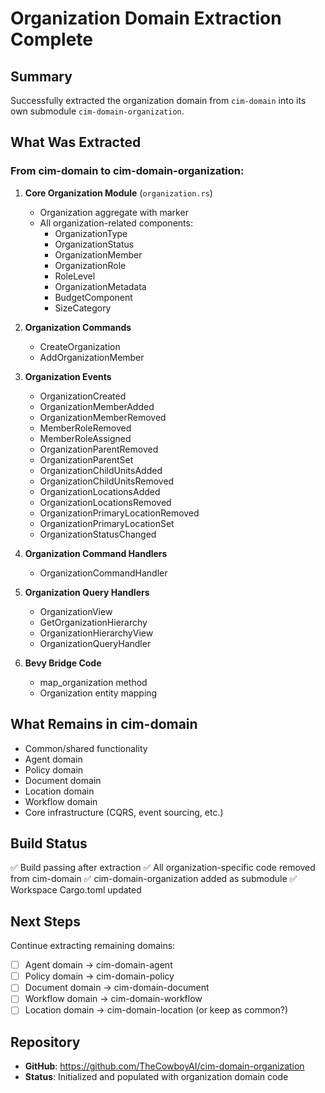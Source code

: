# Organization Domain Extraction Complete

## Summary

Successfully extracted the organization domain from `cim-domain` into its own submodule `cim-domain-organization`.

## What Was Extracted

### From cim-domain to cim-domain-organization:

1. **Core Organization Module** (`organization.rs`)
   - Organization aggregate with marker
   - All organization-related components:
     - OrganizationType
     - OrganizationStatus
     - OrganizationMember
     - OrganizationRole
     - RoleLevel
     - OrganizationMetadata
     - BudgetComponent
     - SizeCategory

2. **Organization Commands**
   - CreateOrganization
   - AddOrganizationMember

3. **Organization Events**
   - OrganizationCreated
   - OrganizationMemberAdded
   - OrganizationMemberRemoved
   - MemberRoleRemoved
   - MemberRoleAssigned
   - OrganizationParentRemoved
   - OrganizationParentSet
   - OrganizationChildUnitsAdded
   - OrganizationChildUnitsRemoved
   - OrganizationLocationsAdded
   - OrganizationLocationsRemoved
   - OrganizationPrimaryLocationRemoved
   - OrganizationPrimaryLocationSet
   - OrganizationStatusChanged

4. **Organization Command Handlers**
   - OrganizationCommandHandler

5. **Organization Query Handlers**
   - OrganizationView
   - GetOrganizationHierarchy
   - OrganizationHierarchyView
   - OrganizationQueryHandler

6. **Bevy Bridge Code**
   - map_organization method
   - Organization entity mapping

## What Remains in cim-domain

- Common/shared functionality
- Agent domain
- Policy domain
- Document domain
- Location domain
- Workflow domain
- Core infrastructure (CQRS, event sourcing, etc.)

## Build Status

✅ Build passing after extraction
✅ All organization-specific code removed from cim-domain
✅ cim-domain-organization added as submodule
✅ Workspace Cargo.toml updated

## Next Steps

Continue extracting remaining domains:
- [ ] Agent domain → cim-domain-agent
- [ ] Policy domain → cim-domain-policy
- [ ] Document domain → cim-domain-document
- [ ] Workflow domain → cim-domain-workflow
- [ ] Location domain → cim-domain-location (or keep as common?)

## Repository

- **GitHub**: https://github.com/TheCowboyAI/cim-domain-organization
- **Status**: Initialized and populated with organization domain code
